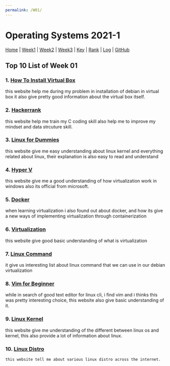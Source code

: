 ```yaml
---
permalink: /W01/
---
```


# Operating Systems 2021-1

[Home](/) |
[Week1](/W01/) |
[Week2](/W02/) |
[Week3](/W03/) |
[Key](TXT/mypubkey.txt) |
[Rank](TXT/myrank.txt) |
[Log](TXT/mylog.txt) |
[GitHub](https://github.com/nofamex/os211)

## Top 10 List of Week 01

### 1. [How To Install Virtual Box](https://shaadlife.com/install-debian-oracle-virtualbox/)<br>

this website help me during my problem in installation of debian in virtual box
it also give pretty good information about the virtual box itself.

### 2. [Hackerrank](https://www.hackerrank.com/)<br>

this website help me train my C coding skill also help me to improve my
mindset and data strcuture skill.

### 3. [Linux for Dummies](https://www.dummies.com/computers/operating-systems/linux/)<br>

this website give me easy understanding about linux kernel and everything related
about linux, their explanation is also easy to read and understand

### 4. [Hyper V](https://docs.microsoft.com/en-us/virtualization/hyper-v-on-windows/)<br>

this website give me a good understanding of how virtualization work in windows
also its official from microsoft.

### 5. [Docker](https://www.docker.com/)<br>

when learning virtualization i also found out about docker, and how its
give a new ways of implementing virtualization through containerization

### 6. [Virtualization](https://en.wikipedia.org/wiki/Virtualization)<br>

this website give good basic understanding of what is virtualization

### 7. [Linux Command](https://www.hostinger.com/tutorials/linux-commands)<br>

it give us interesting list about linux command that we can use in our debian
virtualization

### 8. [Vim for Beginner](https://www.linux.com/training-tutorials/vim-101-beginners-guide-vim/)<br>

while in search of good text editor for linux cli, i find vim and i thinks
this was pretty interesting choice, this website also give basic understanding of it.

### 9. [Linux Kernel](https://en.wikipedia.org/wiki/Linux_kernel)<br>

this website give me understanding of the different between linux os and kernel,
this also provide a lot of information about linux.

### 10. [Linux Distro](https://en.wikipedia.org/wiki/Linux_kernel)<br>

    this website tell me about various linux distro across the internet.
